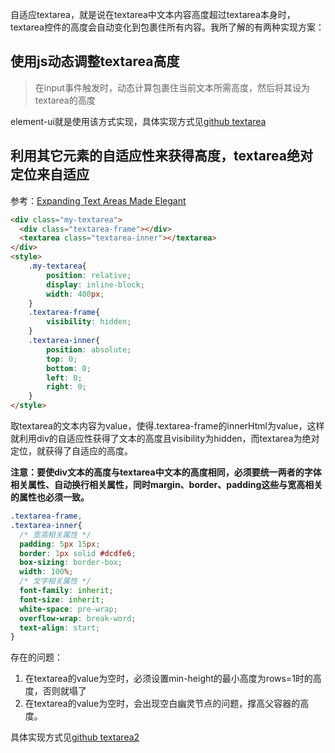 自适应textarea，就是说在textarea中文本内容高度超过textarea本身时，textarea控件的高度会自动变化到包裹住所有内容。我所了解的有两种实现方案：

## 使用js动态调整textarea高度

> 在input事件触发时，动态计算包裹住当前文本所需高度，然后将其设为textarea的高度

element-ui就是使用该方式实现，具体实现方式见[github textarea](<https://github.com/feipeng123s/components-practice/tree/master/packages/textarea>)

## 利用其它元素的自适应性来获得高度，textarea绝对定位来自适应

参考：[Expanding Text Areas Made Elegant](<http://alistapart.com/article/expanding-text-areas-made-elegant/>)

```html
<div class="my-textarea">
  <div class="textarea-frame"></div>
  <textarea class="textarea-inner"></textarea>
</div>
<style>
    .my-textarea{
        position: relative;
        display: inline-block;
        width: 400px;
    }
    .textarea-frame{
        visibility: hidden;
    }
    .textarea-inner{
        position: absolute;
        top: 0;
        bottom: 0;
        left: 0;
        right: 0;
    }
</style>
```

取textarea的文本内容为value，使得.textarea-frame的innerHtml为value，这样就利用div的自适应性获得了文本的高度且visibility为hidden，而textarea为绝对定位，就获得了自适应的高度。

**注意：要使div文本的高度与textarea中文本的高度相同，必须要统一两者的字体相关属性、自动换行相关属性，同时margin、border、padding这些与宽高相关的属性也必须一致。**

```css
.textarea-frame,
.textarea-inner{
  /* 宽高相关属性 */
  padding: 5px 15px;
  border: 1px solid #dcdfe6;
  box-sizing: border-box;
  width: 100%;
  /* 文字相关属性 */
  font-family: inherit;
  font-size: inherit;
  white-space: pre-wrap;
  overflow-wrap: break-word;
  text-align: start;
}
```

存在的问题：

1. 在textarea的value为空时，必须设置min-height的最小高度为rows=1时的高度，否则就塌了
2. 在textarea的value为空时，会出现空白幽灵节点的问题，撑高父容器的高度。

具体实现方式见[github textarea2](<https://github.com/feipeng123s/components-practice/tree/master/packages/textarea2>)
